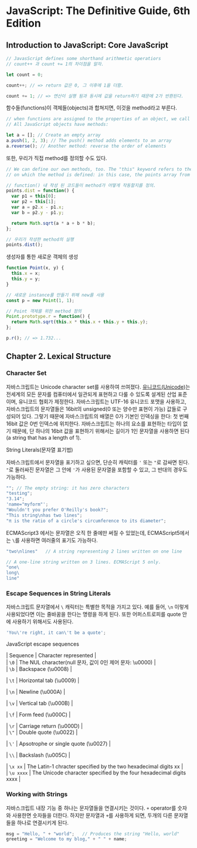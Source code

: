 # JavaScript: The Definitive Guide, 6th Edition

## Introduction to JavaScript: Core JavaScript

```js
// JavasScript defines some shorthand arithmetic operatiors
// count++ 과 count += 1의 차이점을 알자.

let count = 0;

count++; // => return 값은 0, 그 이후에 1을 더함.

count += 1; // => 연산이 실행 됨과 동시에 값을 return하기 때문에 2가 반환된다.
```

함수들(functions)이 객체들(objects)과 합쳐지면, 이것을 method라고 부른다.

```js
// when functions are assigned to the properties of an object, we call then "methods".
// All JavaScript objects have methods:

let a = []; // Create an empty array
a.push(1, 2, 3); // The push() method adds elements to an array
a.reverse(); // Another method: reverse the order of elements
```

또한, 우리가 직접 method를 정의할 수도 있다.

```js
// We can define our own methods, too. The "this" keyword refers to the object
// on which the method is defined: in this case, the points array from above.

// function() 내 작성 된 코드들이 method가 어떻게 작동할지를 정의.
points.dist = function() {
  var p1 = this[0];
  var p2 = this[1];
  var a = p2.x - p1.x;
  var b = p2.y - p1.y;

  return Math.sqrt(a * a + b * b);
};

// 우리가 작성한 method의 실행
points.dist();
```

생성자를 통한 새로운 객체의 생성

```js
function Point(x, y) {
  this.x = x;
  this.y = y;
}

// 새로운 instance를 만들기 위해 new를 사용
const p = new Point(1, 1);

// Point 객체를 위한 method 정의
Point.prototype.r = function() {
  return Math.sqrt(this.x * this.x + this.y + this.y);
};

p.r(); // => 1.732...
```

## Chapter 2. Lexical Structure

### Character Set

자바스크립트는 Unicode character set를 사용하여 쓰여졌다. [유니코드(Unicode)](https://ko.wikipedia.org/wiki/%EC%9C%A0%EB%8B%88%EC%BD%94%EB%93%9C)는 전세계의 모든 문자를 컴퓨터에서 일관되게 표현하고 다룰 수 있도록 설계된 산업 표준이며, 유니코드 협회가 제정한다. 자바스크립트는 UTF-16 유니코드 포맷을 사용하고, 자바스크립트의 문자열들은 16bit의 unsigned(0 또는 양수만 표현이 가능) 값들로 구성되어 있다. 그렇기 때문에 자바스크립트의 배열은 0가 기본인 인덱싱을 한다: 첫 번째 16bit 값은 0번 인덱스에 위치한다. 자바스크립트는 하나의 요소를 표현하는 타입이 없기 때문에, 단 하나의 16bit 값을 표현하기 위해서는 길이가 1인 문자열을 사용하면 된다(a string that has a length of 1).

String Literals(문자열 표기법)

자바스크립트에서 문자열을 표기하고 싶으면, 단순히 캐릭터를 `'` 또는 `"`로 감싸면 된다. `"`로 둘러싸진 문자열은 그 안에 `'`가 사용된 문자열을 포함할 수 있고, 그 반대의 경우도 가능하다.

```js
""; // The empty string: it has zero characters
"testing";
"3.14";
'name="myform"';
"Wouldn't you prefer O'Reilly's book?";
"This string\nhas two lines";
"π is the ratio of a circle's circumference to its diameter";
```

ECMAScript3 에서는 문자열은 오직 한 줄에만 써질 수 있었는데, ECMAScript5에서는 `\`를 사용하면 여러줄의 표기도 가능하다.

```js
"two\nlines"   // A string representing 2 lines written on one line

// A one-line string written on 3 lines. ECMAScript 5 only.
"one\
long\
line"
```

### Escape Sequences in String Literals

자바스크립트 문자열에서 `\` 캐릭터는 특별한 목적을 가지고 있다. 예를 들어, `\n` 이렇게 사용되었다면 이는 줄바꿈을 한다는 명령을 하게 된다. 또한 어퍼스트로피를 quote 안에 사용하기 위해서도 사용된다.

```js
'You\'re right, it can\'t be a quote';
```

JavaScript escape sequences

| Sequence | Character represented |  
| `\0` | The NUL character(null 문자, 값이 0인 제어 문자: \u0000) |  
| `\b` | Backspace (\u0008) |

| `\t` | Horizontal tab (\u0009) |

| `\n` | Newline (\u000A) |

| `\v` | Vertical tab (\u000B) |

| `\f` | Form feed (\u000C) |

| `\r` | Carriage return (\u000D) |  
| `\"` | Double quote (\u0022) |

| `\'` | Apsotrophe or single quote (\u0027) |

| `\\` | Backslash (\u005C) |

| `\x xx` | The Latin-1 chracter specified by the two hexadecimal digits xx |  
| `\u xxxx` | The Unicode character specified by the four hexadecimal digits xxxx |

### Working with Strings

자바스크립트 내장 기능 중 하나는 문자열들을 연결시키는 것이다. `+` operator를 숫자와 사용한면 숫자들을 더한다. 하지만 문자열과 `+`를 사용하게 되면, 두개의 다른 문자열들을 하나로 연결시키게 된다.

```js
msg = "Hello, " + "world";   // Produces the string "Hello, world"
greeting = "Welcome to my blog," + " " + name;
```